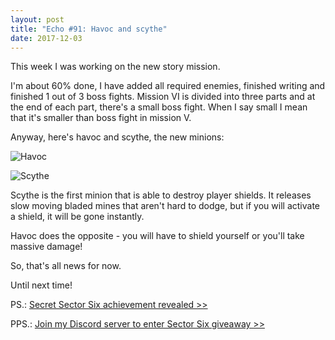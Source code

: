 ```yaml
---
layout: post
title: "Echo #91: Havoc and scythe"
date: 2017-12-03
---
```


This week I was working on the new story mission.

I'm about 60% done, I have added all required enemies, finished writing and finished 1 out of 3 boss fights.
Mission VI is divided into three parts and at the end of each part, there's a small boss fight.
When I say small I mean that it's smaller than boss fight in mission V.

Anyway, here's havoc and scythe, the new minions:

![Havoc](https://github.com/Zuurix/Zuurix.github.io/blob/master/images/echo%2091/Havoc%202017.12.03.png?raw=true)

![Scythe](https://github.com/Zuurix/Zuurix.github.io/blob/master/images/echo%2091/Scythe%202017.12.03.png?raw=true)

Scythe is the first minion that is able to destroy player shields.
It releases slow moving bladed mines that aren't hard to dodge, but if you will activate a shield, it will be gone instantly.

Havoc does the opposite - you will have to shield yourself or you'll take massive damage!

So, that's all news for now.

Until next time!

PS.: [Secret Sector Six achievement revealed >>](https://zuurix.com/community/)

PPS.: [Join my Discord server to enter Sector Six giveaway >>](https://discord.gg/rAr3Xr4)
